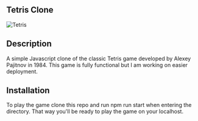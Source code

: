 ## Tetris Clone

![Tetris](https://img.theculturetrip.com/1024x574/smart/wp-content/uploads/2017/06/shutterstock_316193825.jpg)

## Description

A simple Javascript clone of the classic Tetris game developed by Alexey Pajitnov in 1984. This game is fully functional but I am working on easier deployment.

## Installation

To play the game clone this repo and run npm run start when entering the directory. That way you'll be ready to play the game on your localhost.

